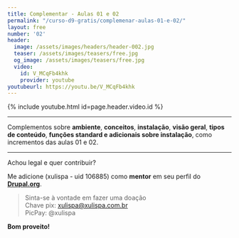 ```yaml
---
title: Complementar - Aulas 01 e 02
permalink: "/curso-d9-gratis/complemenar-aulas-01-e-02/"
layout: free
number: '02'
header:
  image: /assets/images/headers/header-002.jpg
  teaser: /assets/images/teasers/free.jpg
  og_image: /assets/images/teasers/free.jpg
  video:
    id: V_MCqFb4khk
    provider: youtube
youtubeurl: https://youtu.be/V_MCqFb4khk
---
```


{% include youtube.html id=page.header.video.id %}

---

Complementos sobre **ambiente**, **conceitos**, **instalação**, **visão geral**, **tipos de conteúdo**, **funções standard e adicionais sobre instalação**, como incrementos das aulas 01 e 02.

---

Achou legal e quer contribuir?

Me adicione (xulispa - uid 106885) como **mentor** em seu perfil do **[Drupal.org](https://www.drupal.org/)**.

> Sinta-se à vontade em fazer uma doação \
> Chave pix: xulispa@xulispa.com.br \
> PicPay: @xulispa

**Bom proveito!**
